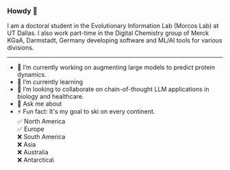 ### Howdy 👋

I am a doctoral student in the Evolutionary Information Lab (Morcos Lab) at UT Dallas. 
I also work part-time in the Digital Chemistry group of Merck KGaA, Darmstadt, Germany developing software and ML/AI tools for various divisions.

------

- 🔭 I’m currently working on augmenting large models to predict protein dynamics.
- 🌱 I’m currently learning 
- 👯 I’m looking to collaborate on chain-of-thought LLM applications in biology and healthcare.
- 💬 Ask me about 
- ⚡ Fun fact: It's my goal to ski on every continent.\
  ✅ North America\
  ✅ Europe\
  ❌ South America\
  ❌ Asia\
  ❌ Australia\
  ❌ Antarctica\

